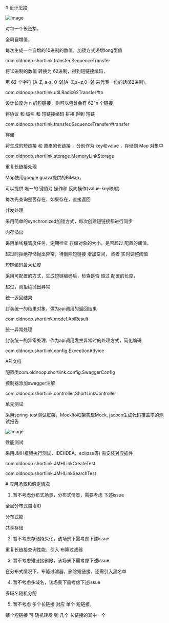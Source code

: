 # 设计思路

![Image](https://github.com/oldnoop/interview-assignments/edit/master/java/jacpic.jpg)

对每一个长链接，

全局自增值，

 每次生成一个自增的10进制的数值，加锁方式递增long型值

 com.oldnoop.shortlink.transfer.SequenceTransfer

将10进制的数值 转换为 62进制，得到短链接编码，

 用 62 个字符 [A-Z, a-z, 0-9][A−Z,a−z,0−9] 来代表一位的话(62进制)。

 com.oldnoop.shortlink.util.Radix62Transfer#to

 设计长度为 n 的短链接，则可以包含会有 62^n 个链接

 将协议 和 域名 和 短链接编码 拼接 得到 短链

 com.oldnoop.shortlink.transfer.SequenceTransfer#transfer

存储

 将生成的短链接 和 原来的长链接 ，分别作为 key和value ，存储到 Map 对象中

 com.oldnoop.shortlink.storage.MemoryLinkStorage

重复长链接处理

 Map使用google guava提供的BiMap，

 可以提供 唯一的 键值对 操作和 反向操作(value-key映射)

 每次先查询是否存在，如果存在，直接返回

并发处理

 采用简单的synchronized加锁方式，每次创建短链接都进行同步

内存溢出

 采用单线程调度任务，定期检查 存储对象的大小，是否超过 配置的阈值，

 超过时拒绝存储抛出异常，待删除短链接 增加空间， 或者 实时调整阈值

短链编码最大长度

 采用可配置的方式，生成短链编码后，检查是否 超过 配置的长度，

 超过，则拒绝抛出异常

统一返回结果

 封装统一的结果对象，做为api调用的返回结果

 com.oldnoop.shortlink.model.ApiResult

统一异常处理

 封装统一的异常处理，作为api调用发生异常时的处理方式，简化编码

 com.oldnoop.shortlink.config.ExceptionAdvice

API文档

 配置类com.oldnoop.shortlink.config.SwaggerConfig

 控制器添加swagger注解

 com.oldnoop.shortlink.controller.ShortLinkController

单元测试

 采用spring-test测试框架，Mockito框架实现Mock, jacoco生成代码覆盖率的测试报告

 ![Image](https://github.com/oldnoop/interview-assignments/edit/master/java/jacoco.jpg) 

性能测试

 采用JMH框架执行测试，IDE(IDEA，eclipse等) 需安装对应插件

 com.oldnoop.shortlink.JMHLinkCreateTest

 com.oldnoop.shortlink.JMHLinkSearchTest

# 应用场景和假定情况

 1. 暂不考虑分布式场景，分布式情景，需要考虑 下述issue

 全局分布式自增ID

 分布式锁

 共享存储

 2. 暂不考虑存储持久化，该场景下需考虑下述issue

 重复长链接查询性能，引入 布隆过滤器

 3. 暂不考虑短链接删除，该场景下需考虑下述issue

 在分布式情况下，布隆过滤器，删除短链接，还需引入黑名单

 4. 暂不考虑多域名，该场景下需考虑下述issue

 多域名随机分配

 5. 暂不考虑 多个长链接 对应 单个 短链接，

 某个短链接 可 随机转发 到 几个 长链接的其中一个
